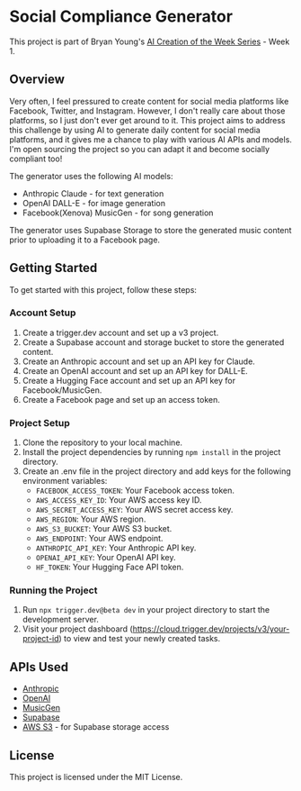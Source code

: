 # Social Compliance Generator

This project is part of Bryan Young's [AI Creation of the Week Series](https://intertwinesys.com/) - Week 1.

## Overview

Very often, I feel pressured to create content for social media platforms like Facebook, Twitter, and Instagram.
However, I don't really care about those platforms, so I just don't ever get around to it.
This project aims to address this challenge by using AI to generate daily content for social media platforms,
and it gives me a chance to play with various AI APIs and models. I'm open sourcing the project so you can adapt it
and become socially compliant too!

The generator uses the following AI models:

- Anthropic Claude - for text generation
- OpenAI DALL-E - for image generation
- Facebook(Xenova) MusicGen - for song generation

The generator uses Supabase Storage to store the generated music content prior to uploading it to a Facebook page.

## Getting Started

To get started with this project, follow these steps:

### Account Setup

1. Create a trigger.dev account and set up a v3 project.
1. Create a Supabase account and storage bucket to store the generated content.
1. Create an Anthropic account and set up an API key for Claude.
1. Create an OpenAI account and set up an API key for DALL-E.
1. Create a Hugging Face account and set up an API key for Facebook/MusicGen.
1. Create a Facebook page and set up an access token.

### Project Setup

1. Clone the repository to your local machine.
1. Install the project dependencies by running `npm install` in the project directory.
1. Create an .env file in the project directory and add keys for the following environment variables:
   - `FACEBOOK_ACCESS_TOKEN`: Your Facebook access token.
   - `AWS_ACCESS_KEY_ID`: Your AWS access key ID.
   - `AWS_SECRET_ACCESS_KEY`: Your AWS secret access key.
   - `AWS_REGION`: Your AWS region.
   - `AWS_S3_BUCKET`: Your AWS S3 bucket.
   - `AWS_ENDPOINT`: Your AWS endpoint.
   - `ANTHROPIC_API_KEY`: Your Anthropic API key.
   - `OPENAI_API_KEY`: Your OpenAI API key.
   - `HF_TOKEN`: Your Hugging Face API token.

### Running the Project

1. Run `npx trigger.dev@beta dev` in your project directory to start the development server.
1. Visit your project dashboard (<https://cloud.trigger.dev/projects/v3/your-project-id>) to view and test your newly created tasks.

## APIs Used

- [Anthropic](https://www.anthropic.com/)
- [OpenAI](https://openai.com/)
- [MusicGen](https://huggingface.co/Xenova/musicgen-small)
- [Supabase](https://supabase.com/)
- [AWS S3](https://aws.amazon.com/s3/) - for Supabase storage access

## License

This project is licensed under the MIT License.
